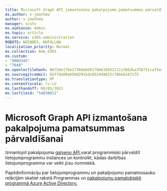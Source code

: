 ```yaml
---
title: Microsoft Graph API izmantošana pakalpojuma pamatsummas pārvaldīšanai
ms.author: v-jmathew
author: v-jmathew
manager: scotv
ms.audience: Admin
ms.topic: article
ms.service: o365-administration
ROBOTS: NOINDEX, NOFOLLOW
localization_priority: Normal
ms.collection: Adm_O365
ms.custom:
- "9004345"
- "7848"
ms.openlocfilehash: 0675de17be1738da65017bb61043211113b62ba758751ca75ea4926683006e38
ms.sourcegitcommit: b5f7da89a650d2915dc652449623c78be6247175
ms.translationtype: MT
ms.contentlocale: lv-LV
ms.lasthandoff: 08/05/2021
ms.locfileid: "54038011"
---
```

# <a name="use-microsoft-graph-api-to-manage-service-principal"></a>Microsoft Graph API izmantošana pakalpojuma pamatsummas pārvaldīšanai

Izmantojot pakalpojuma [galveno API,](https://docs.microsoft.com/graph/api/resources/serviceprincipal)varat programmiski pārvaldīt lietojumprogrammu instances un kontrolēt, kādas darbības lietojumprogramma var veikt jūsu nomniekā.

Papildinformāciju par lietojumprogrammu un pakalpojumu pamatnosauku relācijām skatiet rakstā Programmas un [pakalpojumu pamatobjekti programmā Azure Active Directory.](https://docs.microsoft.com/azure/active-directory/develop/app-objects-and-service-principals)
